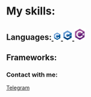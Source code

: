 <h1 align="left">My skills:</h3>
<h2>Languages:<a href="[https://www.cprogramming.com/](https://en.wikipedia.org/wiki/C_(programming_language)#/media/File:Ken_Thompson_and_Dennis_Ritchie--1973.jpg)" target="_blank" rel="noreferrer"> <img src="https://raw.githubusercontent.com/devicons/devicon/master/icons/c/c-original.svg" alt="c" width="20" height="20"/> </a> <a href="https://www.w3schools.com/cpp/" target="_blank" rel="noreferrer"> <img src="https://raw.githubusercontent.com/devicons/devicon/master/icons/cplusplus/cplusplus-original.svg" alt="cplusplus" width="25" height="25"/> </a> <a href="https://www.w3schools.com/cs/" target="_blank" rel="noreferrer"> <img src="https://raw.githubusercontent.com/devicons/devicon/master/icons/csharp/csharp-original.svg" alt="csharp" width="30" height="30"/> </a></h2>
<h2>Frameworks: </h2>
<h3 align="left">Contact with me: </h3>
<a align="left" href="https://t.me/glukh0v_d1ma">Telegram</a>
